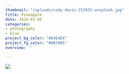 ```yaml
---
thumbnail: "/uploads/cody-davis-253925-unsplash.jpg"
title: Pineapple
date: 2019-02-06
categories:
- photography
- blue
project_bg_color: "#E4E4E4"
project_fg_color: "#007AB5"
overview: ''

---
```

![](/uploads/cody-davis-253925-unsplash.jpg)